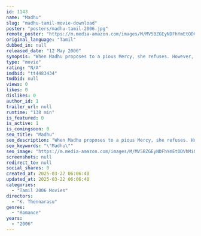 ```yaml
---
id: 1143
name: "Madhu"
slug: "madhu-tamil-movie-download"
poster: "posters/madhu-tamil-2006.jpg"
remote_poster: "https://m.media-amazon.com/images/M/MV5BZGEyNDFhYmEtODVhMi00ZWU1LTlmM2MtOTE5NWQ5YWY0NmE2XkEyXkFqcGc@._V1_SX300.jpg"
original_language: "Tamil"
dubbed_in: null
released_date: "12 May 2006"
synopsis: "When Madhu proposes to a pious Mercy, she refuses. However, Madhu continues to follow Mercy and reaches her hometown. Things go wrong when Mercy's bold friend Esther comes to the village."
type: "movie"
rating: "N/A"
imdbid: "tt4483434"
tmdbid: null
views: 0
likes: 0
dislikes: 0
author_id: 1
trailer_url: null
runtime: "138 min"
is_featured: 0
is_active: 1
is_comingsoon: 0
seo_title: "Madhu"
seo_description: "When Madhu proposes to a pious Mercy, she refuses. However, Madhu continues to follow Mercy and reaches her hometown. Things go wrong when Mercy's bold friend Esther comes to the village."
seo_keywords: "\"Madhu\""
seo_image: "https://m.media-amazon.com/images/M/MV5BZGEyNDFhYmEtODVhMi00ZWU1LTlmM2MtOTE5NWQ5YWY0NmE2XkEyXkFqcGc@._V1_SX300.jpg"
screenshots: null
redirect_to: null
social_shares: 0
created_at: 2025-03-22 06:06:40
updated_at: 2025-03-22 06:06:40
categories:
  - "Tamil 2006 Movies"
directors:
  - "K. Thennarasu"
genres:
  - "Romance"
years:
  - "2006"
---
```

